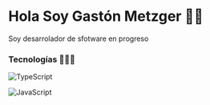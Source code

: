 # Hola Soy Gastón Metzger 👋🏼

Soy desarrolador de sfotware en progreso

### Tecnologías 👨🏼‍💻

![TypeScript](https://img.shields.io/badge/-TypeScript-007ACC?logo=typescript&logoColor=white&style=flat-square&color=007ACC) 

![JavaScript](https://shields.io/badge/JavaScript-F7DF1E?logo=JavaScript&logoColor=000&style=flat-square)